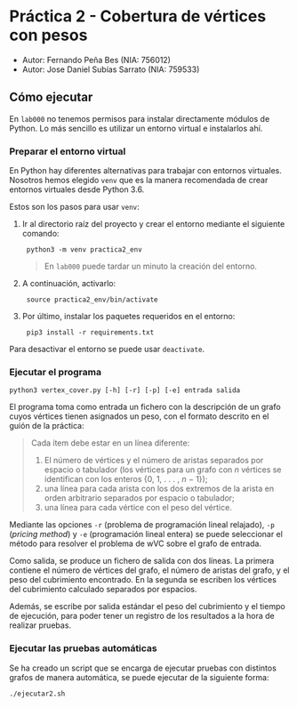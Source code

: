 # Práctica 2 - Cobertura de vértices con pesos
 * Autor: Fernando Peña Bes (NIA: 756012)
 * Autor: Jose Daniel Subías Sarrato (NIA: 759533)

## Cómo ejecutar

En `lab000` no tenemos permisos para instalar directamente módulos de Python.
Lo más sencillo es utilizar un entorno virtual e instalarlos ahí.

### Preparar el entorno virtual

En Python hay diferentes alternativas para trabajar con entornos virtuales.
Nosotros hemos elegido `venv` que es la manera recomendada de crear entornos
virtuales desde Python 3.6.

Estos son los pasos para usar `venv`: 

1. Ir al directorio raíz del proyecto y crear el entorno mediante el siguiente comando:

        python3 -m venv practica2_env

    > En `lab000` puede tardar un minuto la creación del entorno.

2. A continuación, activarlo:

        source practica2_env/bin/activate

3. Por último, instalar los paquetes requeridos en el entorno:

        pip3 install -r requirements.txt

Para desactivar el entorno se puede usar `deactivate`.

### Ejecutar el programa

	python3 vertex_cover.py [-h] [-r] [-p] [-e] entrada salida

El programa toma como entrada un fichero con la descripción de un grafo
cuyos vértices tienen asignados un peso, con el formato descrito en el
guión de la práctica:

> Cada ítem debe estar en un línea diferente:
> 1. El número de vértices y el número de aristas separados por espacio o
tabulador (los vértices para un grafo con *n* vértices se identifican con los
enteros {0, 1, . . . , *n* − 1});
> 2. una línea para cada arista con los dos extremos de la arista en orden
arbitrario separados por espacio o tabulador;
> 3. una línea para cada vértice con el peso del vértice.

Mediante las opciones `-r` (problema de programación lineal relajado), `-p`
(*pricing method*) y `-e` (programación lineal entera) se puede seleccionar
el método para resolver el problema de wVC sobre el grafo de entrada.

Como salida, se produce un fichero de salida con dos líneas. La primera
contiene el número de vértices del grafo, el número de aristas del grafo, y
el peso del cubrimiento encontrado. En la segunda se escriben los vértices
del cubrimiento calculado separados por espacios.

Además, se escribe por salida estándar el peso del cubrimiento y el tiempo de
ejecución, para poder tener un registro de los resultados a la hora de
realizar pruebas.

### Ejecutar las pruebas automáticas
Se ha creado un script que se encarga de ejecutar pruebas con distintos grafos de manera automática, se puede ejecutar de la siguiente forma:
	
	./ejecutar2.sh
